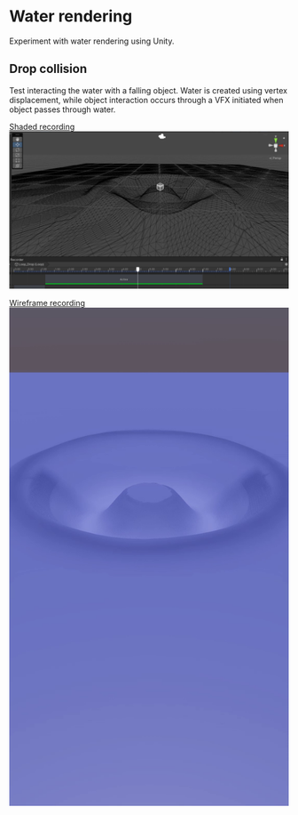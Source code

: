 # Water rendering

Experiment with water rendering using Unity.

## Drop collision

Test interacting the water with a falling object. Water is created using vertex displacement, while object interaction occurs through a VFX initiated when object passes through water.


[Shaded recording](https://youtube.com/shorts/pUy50zGLaAU?feature=share)
![Shaded](Images/DropShaded.png)

[Wireframe recording](https://youtu.be/pEPjIgnBRfc)
![Wireframe](Images/DropWireframe.png)